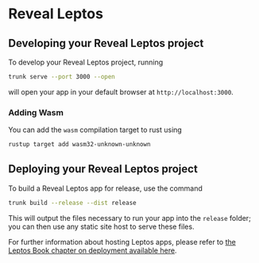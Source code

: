 # Reveal Leptos

## Developing your Reveal Leptos project

To develop your Reveal Leptos project, running

```sh
trunk serve --port 3000 --open
```

will open your app in your default browser at `http://localhost:3000`.

### Adding Wasm
You can add the `wasm` compilation target to rust using
```sh
rustup target add wasm32-unknown-unknown
```


## Deploying your Reveal Leptos project

To build a Reveal Leptos app for release, use the command

```sh
trunk build --release --dist release
```

This will output the files necessary to run your app into the `release` folder; you can then use any static site host to serve these files.

For further information about hosting Leptos apps, please refer to [the Leptos Book chapter on deployment available here][deploy-csr].


[Leptos]: https://github.com/leptos-rs/leptos

[Trunk]: https://github.com/trunk-rs/trunk
[Trunk-instructions]: https://trunkrs.dev/assets/

[deploy-csr]: https://book.leptos.dev/deployment/csr.html